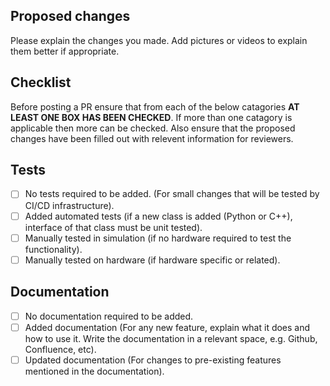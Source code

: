 ## Proposed changes

Please explain the changes you made. Add pictures or videos to explain them better if appropriate.

## Checklist

Before posting a PR ensure that from each of the below catagories **AT LEAST ONE BOX HAS BEEN CHECKED**. If more than one catagory is applicable then more can be checked. Also ensure that the proposed changes have been filled out with relevent information for reviewers.

## Tests

- [ ] No tests required to be added. (For small changes that will be tested by CI/CD infrastructure).
- [ ] Added automated tests (if a new class is added (Python or C++), interface of that class must be unit tested).
- [ ] Manually tested in simulation (if no hardware required to test the functionality).
- [ ] Manually tested on hardware (if hardware specific or related).

## Documentation

- [ ] No documentation required to be added.
- [ ] Added documentation (For any new feature, explain what it does and how to use it. Write the documentation in a relevant space, e.g. Github, Confluence, etc).
- [ ] Updated documentation (For changes to pre-existing features mentioned in the documentation).

